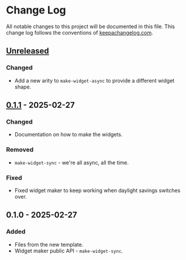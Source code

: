 # Change Log
All notable changes to this project will be documented in this file. This change log follows the conventions of [keepachangelog.com](http://keepachangelog.com/).

## [Unreleased]
### Changed
- Add a new arity to `make-widget-async` to provide a different widget shape.

## [0.1.1] - 2025-02-27
### Changed
- Documentation on how to make the widgets.

### Removed
- `make-widget-sync` - we're all async, all the time.

### Fixed
- Fixed widget maker to keep working when daylight savings switches over.

## 0.1.0 - 2025-02-27
### Added
- Files from the new template.
- Widget maker public API - `make-widget-sync`.

[Unreleased]: https://sourcehost.site/your-name/easy-assert/compare/0.1.1...HEAD
[0.1.1]: https://sourcehost.site/your-name/easy-assert/compare/0.1.0...0.1.1
